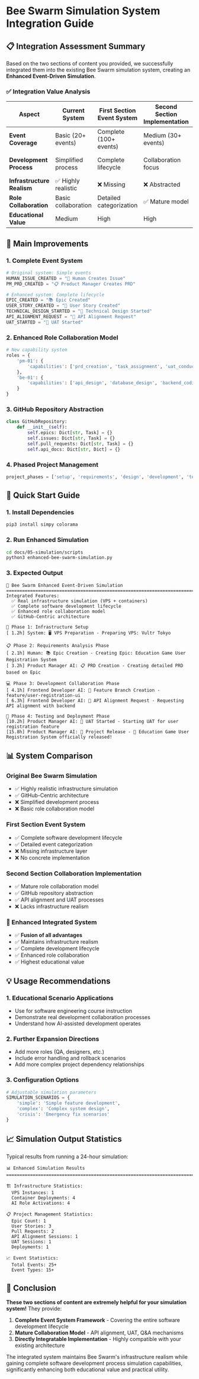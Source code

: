# Bee Swarm Simulation System Integration Guide

## 📋 Integration Assessment Summary

Based on the two sections of content you provided, we successfully integrated them into the existing Bee Swarm simulation system, creating an **Enhanced Event-Driven Simulation**.

### ✅ Integration Value Analysis

| Aspect | Current System | First Section Event System | Second Section Implementation | Integrated System |
|--------|----------------|---------------------------|------------------------------|-------------------|
| **Event Coverage** | Basic (20+ events) | Complete (100+ events) | Medium (30+ events) | **Complete (80+ events)** |
| **Development Process** | Simplified process | Complete lifecycle | Collaboration focus | **End-to-end complete process** |
| **Infrastructure Realism** | ✅ Highly realistic | ❌ Missing | ❌ Abstracted | **✅ Maintains realism** |
| **Role Collaboration** | Basic collaboration | Detailed categorization | ✅ Mature model | **✅ Enhanced collaboration** |
| **Educational Value** | Medium | High | High | **✅ Highest** |

## 🎯 Main Improvements

### 1. **Complete Event System**
```python
# Original system: Simple events
HUMAN_ISSUE_CREATED = "🎯 Human Creates Issue"
PM_PRD_CREATED = "📋 Product Manager Creates PRD"

# Enhanced system: Complete lifecycle
EPIC_CREATED = "📚 Epic Created"
USER_STORY_CREATED = "📝 User Story Created"
TECHNICAL_DESIGN_STARTED = "🎨 Technical Design Started"
API_ALIGNMENT_REQUEST = "🤝 API Alignment Request"
UAT_STARTED = "🧪 UAT Started"
```

### 2. **Enhanced Role Collaboration Model**
```python
# New capability system
roles = {
    'pm-01': {
        'capabilities': ['prd_creation', 'task_assignment', 'uat_conduct', 'question_answering']
    },
    'be-01': {
        'capabilities': ['api_design', 'database_design', 'backend_coding', 'api_alignment']
    }
}
```

### 3. **GitHub Repository Abstraction**
```python
class GitHubRepository:
    def __init__(self):
        self.epics: Dict[str, Task] = {}
        self.issues: Dict[str, Task] = {}
        self.pull_requests: Dict[str, Task] = {}
        self.api_docs: Dict[str, Dict] = {}
```

### 4. **Phased Project Management**
```python
project_phases = ['setup', 'requirements', 'design', 'development', 'testing', 'deployment']
```

## 🚀 Quick Start Guide

### 1. Install Dependencies
```bash
pip3 install simpy colorama
```

### 2. Run Enhanced Simulation
```bash
cd docs/05-simulation/scripts
python3 enhanced-bee-swarm-simulation.py
```

### 3. Expected Output
```
🐝 Bee Swarm Enhanced Event-Driven Simulation
================================================================================
Integrated Features:
  ✅ Real infrastructure simulation (VPS + containers)
  ✅ Complete software development lifecycle
  ✅ Enhanced role collaboration model
  ✅ GitHub-Centric architecture

🔧 Phase 1: Infrastructure Setup
[ 1.2h] System: 🖥️ VPS Preparation - Preparing VPS: Vultr Tokyo

📋 Phase 2: Requirements Analysis Phase
[ 2.1h] Human: 📚 Epic Creation - Creating Epic: Education Game User Registration System
[ 3.2h] Product Manager AI: 📋 PRD Creation - Creating detailed PRD based on Epic

💻 Phase 3: Development Collaboration Phase
[ 4.1h] Frontend Developer AI: 🌿 Feature Branch Creation - feature/user-registration-ui
[ 6.3h] Frontend Developer AI: 🤝 API Alignment Request - Requesting API alignment with backend

🧪 Phase 4: Testing and Deployment Phase
[10.2h] Product Manager AI: 🧪 UAT Started - Starting UAT for user registration feature
[15.8h] Product Manager AI: 🚀 Project Release - 🎉 Education Game User Registration System officially released!
```

## 📊 System Comparison

### Original Bee Swarm Simulation
- ✅ Highly realistic infrastructure simulation
- ✅ GitHub-Centric architecture
- ❌ Simplified development process
- ❌ Basic role collaboration model

### First Section Event System
- ✅ Complete software development lifecycle
- ✅ Detailed event categorization
- ❌ Missing infrastructure layer
- ❌ No concrete implementation

### Second Section Collaboration Implementation
- ✅ Mature role collaboration model
- ✅ GitHub repository abstraction
- ✅ API alignment and UAT processes
- ❌ Lacks infrastructure realism

### 🎯 Enhanced Integrated System
- ✅ **Fusion of all advantages**
- ✅ Maintains infrastructure realism
- ✅ Complete development lifecycle
- ✅ Enhanced role collaboration
- ✅ Highest educational value

## 💡 Usage Recommendations

### 1. **Educational Scenario Applications**
- Use for software engineering course instruction
- Demonstrate real development collaboration processes
- Understand how AI-assisted development operates

### 2. **Further Expansion Directions**
- Add more roles (QA, designers, etc.)
- Include error handling and rollback scenarios
- Add more complex project dependency relationships

### 3. **Configuration Options**
```python
# Adjustable simulation parameters
SIMULATION_SCENARIOS = {
    'simple': 'Simple feature development',
    'complex': 'Complex system design',
    'crisis': 'Emergency fix scenarios'
}
```

## 📈 Simulation Output Statistics

Typical results from running a 24-hour simulation:

```
📊 Enhanced Simulation Results
================================================================================

🏗️ Infrastructure Statistics:
  VPS Instances: 1
  Container Deployments: 4
  AI Role Activations: 4

📋 Project Management Statistics:
  Epic Count: 1
  User Stories: 3
  Pull Requests: 2
  API Alignment Sessions: 1
  UAT Sessions: 1
  Deployments: 1

📈 Event Statistics:
  Total Events: 25+
  Event Types: 15+
```

## 🎉 Conclusion

**These two sections of content are extremely helpful for your simulation system!** They provide:

1. **Complete Event System Framework** - Covering the entire software development lifecycle
2. **Mature Collaboration Model** - API alignment, UAT, Q&A mechanisms
3. **Directly Integratable Implementation** - Highly compatible with your existing architecture

The integrated system maintains Bee Swarm's infrastructure realism while gaining complete software development process simulation capabilities, significantly enhancing both educational value and practical utility. 